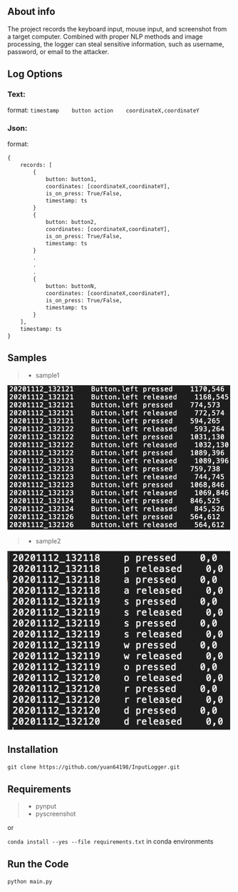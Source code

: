 ## About info
The project records the keyboard input, mouse input, and screenshot from a target computer. Combined with proper NLP methods and image processing, the logger can steal sensitive information, such as username, password, or email to the attacker.

## Log Options
### Text:
format: `timestamp    button action    coordinateX,coordinateY`
### Json:
format:
```
{
    records: [
        {
            button: button1,
            coordinates: [coordinateX,coordinateY],
            is_on_press: True/False,
            timestamp: ts
        }
        {
            button: button2,
            coordinates: [coordinateX,coordinateY],
            is_on_press: True/False,
            timestamp: ts
        }
        .
        .
        .
        {
            button: buttonN,
            coordinates: [coordinateX,coordinateY],
            is_on_press: True/False,
            timestamp: ts
        }
    ],
    timestamp: ts
}
```

## Samples
> - sample1
<img src="./samples/mouse_log_text.png" alt="drawing" width="500"/>

> - sample2
<img src="./samples/keyboard_log_text.png" alt="drawing" width="500"/>

## Installation
`git clone https://github.com/yuan64198/InputLogger.git`

## Requirements
> - pynput
> - pyscreenshot

or

`conda install --yes --file requirements.txt` in conda environments

## Run the Code
`python main.py`

